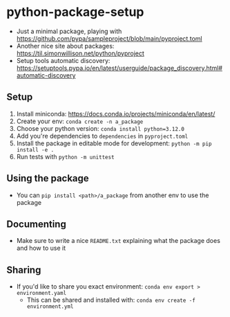 # python-package-setup

- Just a minimal package, playing with https://github.com/pypa/sampleproject/blob/main/pyproject.toml
- Another nice site about packages: https://til.simonwillison.net/python/pyproject
- Setup tools automatic discovery: https://setuptools.pypa.io/en/latest/userguide/package_discovery.html#automatic-discovery

##  Setup
1. Install miniconda: https://docs.conda.io/projects/miniconda/en/latest/
2. Create your env: `conda create -n a_package`
3. Choose your python version: `conda install python=3.12.0`
4. Add you're dependencies to `dependencies` in `pyproject.toml`
5. Install the package in editable mode for development: `python -m pip install -e .`
6. Run tests with `python -m unittest`

## Using the package
- You can `pip install <path>/a_package` from another env to use the package

## Documenting
- Make sure to write a nice `README.txt` explaining what the package does and how to use it

## Sharing
- If you'd like to share you exact environment: `conda env export > environment.yaml`
    - This can be shared and installed with: `conda env create -f environment.yml`